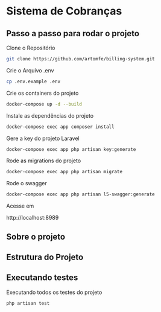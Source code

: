 # Sistema de Cobranças

## Passo a passo para rodar o projeto

Clone o Repositório
```sh
git clone https://github.com/artomfe/billing-system.git
```

Crie o Arquivo .env 
```sh
cp .env.example .env
```

Crie os containers do projeto
```sh
docker-compose up -d --build
```

Instale as dependências do projeto
```sh
docker-compose exec app composer install
```

Gere a key do projeto Laravel
```sh
docker-compose exec app php artisan key:generate
```

Rode as migrations do projeto
```sh
docker-compose exec app php artisan migrate
```

Rode o swagger
```sh
docker-compose exec app php artisan l5-swagger:generate
```

Acesse em

http://localhost:8989

## Sobre o projeto

## Estrutura do Projeto

## Executando testes

Executando todos os testes do projeto
```sh
php artisan test
```
